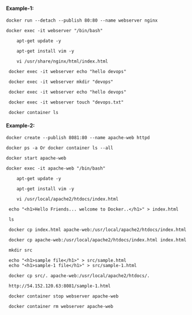 #### Example-1:

    docker run --detach --publish 80:80 --name webserver nginx

    docker exec -it webserver "/bin/bash"

        apt-get update -y

        apt-get install vim -y

        vi /usr/share/nginx/html/index.html

     docker exec -it webserver echo "hello devops"

     docker exec -it webserver mkdir "devops"

     docker exec -it webserver echo "hello devops"

     docker exec -it webserver touch "devops.txt"

     docker container ls

#### Example-2:

    docker create --publish 8081:80 --name apache-web httpd

    docker ps -a Or docker container ls --all
    
    docker start apache-web

    docker exec -it apache-web "/bin/bash"

        apt-get update -y

        apt-get install vim -y

        vi /usr/local/apache2/htdocs/index.html

     echo "<h1>Hello Friends... welcome to Docker..</h1>" > index.html

     ls

     docker cp index.html apache-web:/usr/local/apache2/htdocs/index.html
     
     docker cp apache-web:/usr/local/apache2/htdocs/index.html index.html
     
     mkdir src
     
     echo "<h1>sample file</h1>" > src/sample.html
     echo "<h1>sample-1 file</h1>" > src/sample-1.html
   
     docker cp src/. apache-web:/usr/local/apache2/htdocs/.
     
     http://54.152.120.63:8081/sample-1.html
     
     docker container stop webserver apache-web
     
     docker container rm webserver apache-web
  
        
  
